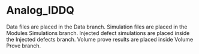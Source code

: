# Analog_IDDQ

Data files are placed in the Data branch.
Simulation files are placed in the Modules Simulations branch.
Injected defect simulations are placed inside the Injected defects branch.
Volume prove results are placed inside Volume Prove branch.
